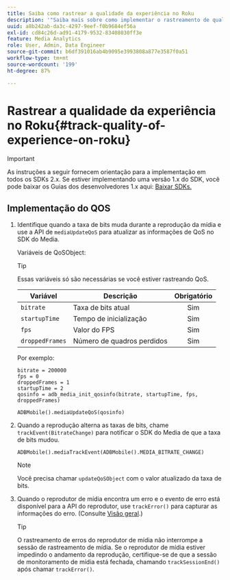 ```yaml
---
title: Saiba como rastrear a qualidade da experiência no Roku
description: '"Saiba mais sobre como implementar o rastreamento de qualidade de experiência (QoE, QoS) usando o SDK do Media no Roku."'
uuid: a8b242ab-da3c-4297-9eef-f0b9684ef56a
exl-id: cd84c26d-ad91-4179-9532-83408030ff3e
feature: Media Analytics
role: User, Admin, Data Engineer
source-git-commit: b6df391016ab4b9095e3993808a877e3587f0a51
workflow-type: tm+mt
source-wordcount: '199'
ht-degree: 87%

---
```


# Rastrear a qualidade da experiência no Roku{#track-quality-of-experience-on-roku}

>[!IMPORTANT]
>
>As instruções a seguir fornecem orientação para a implementação em todos os SDKs 2.x. Se estiver implementando uma versão 1.x do SDK, você pode baixar os Guias dos desenvolvedores 1.x aqui: [Baixar SDKs.](/help/sdk-implement/download-sdks.md)

## Implementação do QOS

1. Identifique quando a taxa de bits muda durante a reprodução da mídia e use a API de `mediaUpdateQoS` para atualizar as informações de QoS no SDK do Media.

   Variáveis de QoSObject:

   >[!TIP]
   >
   >Essas variáveis só são necessárias se você estiver rastreando QoS.

   | Variável | Descrição | Obrigatório |
   | --- | --- | :---: |
   | `bitrate` | Taxa de bits atual | Sim |
   | `startupTime` | Tempo de inicialização | Sim |
   | `fps` | Valor do FPS | Sim |
   | `droppedFrames` | Número de quadros perdidos | Sim |

   Por exemplo:

   ```
   bitrate = 200000
   fps = 0
   droppedFrames = 1
   startupTime = 2
   qosinfo = adb_media_init_qosinfo(bitrate, startupTime, fps, droppedFrames)
   
   ADBMobile().mediaUpdateQoS(qosinfo)
   ```

   <!--
    QoS object creation:
 
    ```
    qosInfo=adb_media_init_qosinfo()
    qosInfo.bitrate = 200000
    qosInfo.fps = 0
    qosInfo.droppedFrames = 1
    qosInfo.startupTime = 2
    ```
    -->

1. Quando a reprodução alterna as taxas de bits, chame `trackEvent(BitrateChange)` para notificar o SDK do Media de que a taxa de bits mudou.

   ```
   ADBMobile().mediaTrackEvent(ADBMobile().MEDIA_BITRATE_CHANGE)
   ```

   >[!NOTE]
   >
   >Você precisa chamar `updateQoSObject` com o valor atualizado da taxa de bits.

   <!--
    ```
    qosContextData = {}
    ADBMobile().mediaTrackEvent(MEDIA_BITRATE_CHANGE, qosInfo, qosContextData)
    ```
 
    >[!IMPORTANT]
    >
    >Update the QoS object and call the bitrate change event on every bitrate change. This provides the most accurate QoS data.
    -->

1. Quando o reprodutor de mídia encontra um erro e o evento de erro está disponível para a API do reprodutor, use `trackError()` para capturar as informações do erro. (Consulte [Visão geral](/help/sdk-implement/track-errors/track-errors-overview.md).)

   >[!TIP]
   >
   >O rastreamento de erros do reprodutor de mídia não interrompe a sessão de rastreamento de mídia. Se o reprodutor de mídia estiver impedindo o andamento da reprodução, certifique-se de que a sessão de monitoramento de mídia está fechada, chamando `trackSessionEnd()` após chamar `trackError()`.
